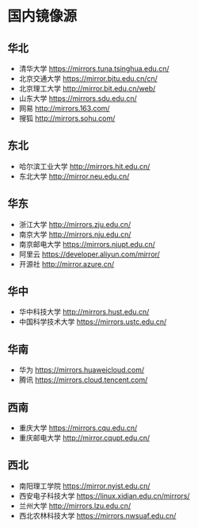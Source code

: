 # 国内镜像源
华北
--
- 清华大学 https://mirrors.tuna.tsinghua.edu.cn/
- 北京交通大学 https://mirror.bjtu.edu.cn/cn/
- 北京理工大学 http://mirror.bit.edu.cn/web/
- 山东大学 https://mirrors.sdu.edu.cn/
- 网易 http://mirrors.163.com/
- 搜狐 http://mirrors.sohu.com/


东北
--
- 哈尔滨工业大学 http://mirrors.hit.edu.cn/
- 东北大学 http://mirror.neu.edu.cn/


华东
--
- 浙江大学 http://mirrors.zju.edu.cn/
- 南京大学 http://mirrors.nju.edu.cn/
- 南京邮电大学 https://mirrors.njupt.edu.cn/
- 阿里云 https://developer.aliyun.com/mirror/
- 开源社 http://mirror.azure.cn/


华中
--
- 华中科技大学 http://mirrors.hust.edu.cn/
- 中国科学技术大学 https://mirrors.ustc.edu.cn/


华南
--
- 华为 https://mirrors.huaweicloud.com/
- 腾讯 https://mirrors.cloud.tencent.com/


西南
--
- 重庆大学 https://mirrors.cqu.edu.cn/
- 重庆邮电大学 http://mirror.cqupt.edu.cn/


西北
--
- 南阳理工学院 https://mirror.nyist.edu.cn/
- 西安电子科技大学 https://linux.xidian.edu.cn/mirrors/
- 兰州大学 http://mirrors.lzu.edu.cn/
- 西北农林科技大学 https://mirrors.nwsuaf.edu.cn/

